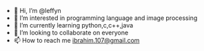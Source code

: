 - 👋 Hi, I’m @leffyn
- 👀 I’m interested in programming language and image processing
- 🌱 I’m currently learning python,c,c++,java  
- 💞️ I’m looking to collaborate on everyone
- 📫 How to reach me ibrahim.107@gmail.com
